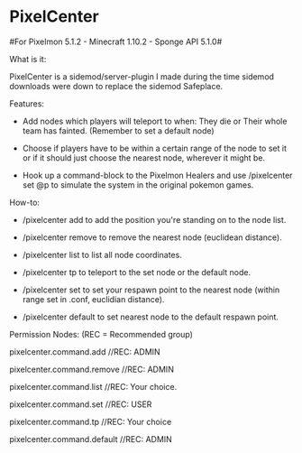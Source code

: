 # PixelCenter

#For Pixelmon 5.1.2 - Minecraft 1.10.2 - Sponge API 5.1.0#

What is it:

PixelCenter is a sidemod/server-plugin I made during the time sidemod downloads were down to replace the sidemod Safeplace.

Features:

- Add nodes which players will teleport to when: They die or Their whole team has fainted. (Remember to set a default node)

- Choose if players have to be within a certain range of the node to set it or if it should just choose the nearest node, wherever it might be.

- Hook up a command-block to the Pixelmon Healers and use /pixelcenter set @p to simulate the system in the original pokemon games.


How-to: 

- /pixelcenter add to add the position you're standing on to the node list.

- /pixelcenter remove to remove the nearest node (euclidean distance).

- /pixelcenter list to list all node coordinates.

- /pixelcenter tp to teleport to the set node or the default node.

- /pixelcenter set to set your respawn point to the nearest node (within range set in .conf, euclidian distance).

- /pixelcenter default to set nearest node to the default respawn point.


Permission Nodes: (REC = Recommended group)

pixelcenter.command.add //REC: ADMIN

pixelcenter.command.remove //REC: ADMIN

pixelcenter.command.list //REC: Your choice.

pixelcenter.command.set //REC: USER

pixelcenter.command.tp  //REC: Your choice

pixelcenter.command.default //REC: ADMIN

